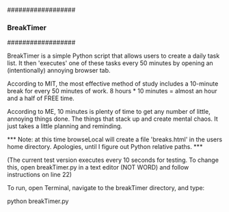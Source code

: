 ##################
### BreakTimer ###
##################

BreakTimer is a simple Python script that allows users to create a daily task list. 
It then 'executes' one of these tasks every 50 minutes by opening an (intentionally) annoying browser tab.

According to MIT, the most effective method of study includes a 10-minute break for every 50 minutes of work.
8 hours * 10 minutes = almost an hour and a half of FREE time.

According to ME, 10 minutes is plenty of time to get any number of little, annoying things done. The things that stack up and create mental chaos.
It just takes a little planning and reminding.

*** Note: at this time browseLocal will create a file 'breaks.html' in the users home directory.  Apologies, until I figure out Python relative paths. ***

(The current test version executes every 10 seconds for testing.  To change this, open breakTimer.py in a text editor (NOT WORD) and follow instructions on line 22)

To run, open Terminal, navigate to the breakTimer directory, and type:

python breakTimer.py
